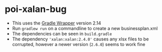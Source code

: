 # poi-xalan-bug

* This uses the [Gradle Wrapper](https://docs.gradle.org/current/userguide/gradle_wrapper.html) version 2.14
* Run `gradlew run` on a commandline to create a new businessplan.xml
* The dependencies can be seen in `build.gradle`
* The dependency `'xalan:xalan:2.4.0'` causes any xlsx files to be corrupted, however a newer version (`2.6.0`) seems to work fine
